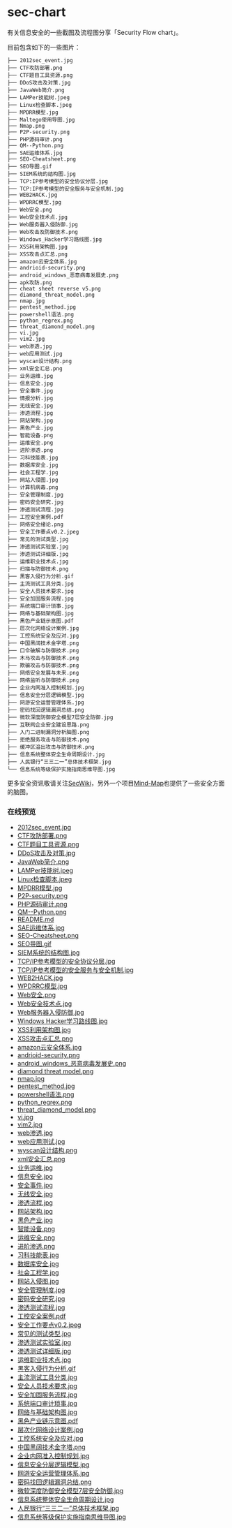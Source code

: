 # sec-chart

有关信息安全的一些截图及流程图分享「Security Flow chart」。

目前包含如下的一些图片：
    
    ├── 2012sec_event.jpg
    ├── CTF攻防部署.png
    ├── CTF题目工具资源.png
    ├── DDoS攻击及对策.jpg
    ├── JavaWeb简介.png
    ├── LAMPer技能树.jpeg
    ├── Linux检查脚本.jpeg
    ├── MPDRR模型.jpg
    ├── Maltego使用导图.jpg
    ├── Nmap.png
    ├── P2P-security.png
    ├── PHP源码审计.png
    ├── QM--Python.png
    ├── SAE运维体系.jpg
    ├── SEO-Cheatsheet.png
    ├── SEO导图.gif
    ├── SIEM系统的结构图.jpg
    ├── TCP:IP参考模型的安全协议分层.jpg
    ├── TCP:IP参考模型的安全服务与安全机制.jpg
    ├── WEB2HACK.jpg
    ├── WPDRRC模型.jpg
    ├── Web安全.png
    ├── Web安全技术点.jpg
    ├── Web服务器入侵防御.jpg
    ├── Web攻击及防御技术.png
    ├── Windows_Hacker学习路线图.jpg
    ├── XSS利用架构图.jpg
    ├── XSS攻击点汇总.png
    ├── amazon云安全体系.jpg
    ├── andrioid-security.png
    ├── android_windows_恶意病毒发展史.png
    ├── apk攻防.png
    ├── cheat sheet reverse v5.png
    ├── diamond_threat_model.png
    ├── nmap.jpg
    ├── pentest_method.jpg
    ├── powershell语法.png
    ├── python_regrex.png
    ├── threat_diamond_model.png
    ├── vi.jpg
    ├── vim2.jpg
    ├── web渗透.jpg
    ├── web应用测试.jpg
    ├── wyscan设计结构.png
    ├── xml安全汇总.png
    ├── 业务运维.jpg
    ├── 信息安全.jpg
    ├── 安全事件.jpg
    ├── 情报分析.jpg
    ├── 无线安全.jpg
    ├── 渗透流程.jpg
    ├── 网站架构.jpg
    ├── 黑色产业.jpg
    ├── 智能设备.png
    ├── 运维安全.png
    ├── 进阶渗透.png
    ├── 习科技能表.jpg
    ├── 数据库安全.jpg
    ├── 社会工程学.jpg
    ├── 网站入侵图.jpg
    ├── 计算机病毒.png
    ├── 安全管理制度.jpg
    ├── 密码安全研究.jpg
    ├── 渗透测试流程.jpg
    ├── 工控安全案例.pdf
    ├── 网络安全绪论.png
    ├── 安全工作要点v0.2.jpeg
    ├── 常见的测试类型.jpg
    ├── 渗透测试实验室.jpg
    ├── 渗透测试详细版.jpg
    ├── 运维职业技术点.jpg
    ├── 扫描与防御技术.png
    ├── 黑客入侵行为分析.gif
    ├── 主流测试工具分类.jpg
    ├── 安全人员技术要求.jpg
    ├── 安全加固服务流程.jpg
    ├── 系统端口审计琐事.jpg
    ├── 网络与基础架构图.jpg
    ├── 黑色产业链示意图.pdf
    ├── 层次化网络设计案例.jpg
    ├── 工控系统安全及应对.jpg
    ├── 中国黑阔技术金字塔.png
    ├── 口令破解与防御技术.png
    ├── 木马攻击与防御技术.png
    ├── 欺骗攻击与防御技术.png
    ├── 网络安全发展与未来.png
    ├── 网络监听与防御技术.png
    ├── 企业内网准入控制规划.jpg
    ├── 信息安全分层逻辑模型.jpg
    ├── 网游安全运营管理体系.jpg
    ├── 密码找回逻辑漏洞总结.png
    ├── 微软深度防御安全模型7层安全防御.jpg
    ├── 互联网企业安全建设思路.png
    ├── 入门二进制漏洞分析脑图.png
    ├── 拒绝服务攻击与防御技术.png
    ├── 缓冲区溢出攻击与防御技术.png
    ├── 信息系统整体安全生命周期设计.jpg
    ├── 人民银行“三三二一”总体技术框架.jpg
    └── 信息系统等级保护实施指南思维导图.jpg
    
更多安全资讯敬请关注[SecWiki](http://www.sec-wiki.com/)，另外一个项目[Mind-Map](https://github.com/phith0n/Mind-Map)也提供了一些安全方面的脑图。


### 在线预览

+ [2012sec_event.jpg](https://raw.githubusercontent.com/SecWiki/sec-chart/master/2012sec_event.jpg)
+ [CTF攻防部署.png](https://raw.githubusercontent.com/SecWiki/sec-chart/master/CTF攻防部署.png)
+ [CTF题目工具资源.png](https://raw.githubusercontent.com/SecWiki/sec-chart/master/CTF题目工具资源.png)
+ [DDoS攻击及对策.jpg](https://raw.githubusercontent.com/SecWiki/sec-chart/master/DDoS攻击及对策.jpg)
+ [JavaWeb简介.png](https://raw.githubusercontent.com/SecWiki/sec-chart/master/JavaWeb简介.png)
+ [LAMPer技能树.jpeg](https://raw.githubusercontent.com/SecWiki/sec-chart/master/LAMPer技能树.jpeg)
+ [Linux检查脚本.jpeg](https://raw.githubusercontent.com/SecWiki/sec-chart/master/Linux检查脚本.jpeg)
+ [MPDRR模型.jpg](https://raw.githubusercontent.com/SecWiki/sec-chart/master/MPDRR模型.jpg)
+ [P2P-security.png](https://raw.githubusercontent.com/SecWiki/sec-chart/master/P2P-security.png)
+ [PHP源码审计.png](https://raw.githubusercontent.com/SecWiki/sec-chart/master/PHP源码审计.png)
+ [QM--Python.png](https://raw.githubusercontent.com/SecWiki/sec-chart/master/QM--Python.png)
+ [README.md](https://raw.githubusercontent.com/SecWiki/sec-chart/master/README.md)
+ [SAE运维体系.jpg](https://raw.githubusercontent.com/SecWiki/sec-chart/master/SAE运维体系.jpg)
+ [SEO-Cheatsheet.png](https://raw.githubusercontent.com/SecWiki/sec-chart/master/SEO-Cheatsheet.png)
+ [SEO导图.gif](https://raw.githubusercontent.com/SecWiki/sec-chart/master/SEO导图.gif)
+ [SIEM系统的结构图.jpg](https://raw.githubusercontent.com/SecWiki/sec-chart/master/SIEM系统的结构图.jpg)
+ [TCP/IP参考模型的安全协议分层.jpg](https://raw.githubusercontent.com/SecWiki/sec-chart/master/TCP/IP参考模型的安全协议分层.jpg)
+ [TCP/IP参考模型的安全服务与安全机制.jpg](https://raw.githubusercontent.com/SecWiki/sec-chart/master/TCP/IP参考模型的安全服务与安全机制.jpg)
+ [WEB2HACK.jpg](https://raw.githubusercontent.com/SecWiki/sec-chart/master/WEB2HACK.jpg)
+ [WPDRRC模型.jpg](https://raw.githubusercontent.com/SecWiki/sec-chart/master/WPDRRC模型.jpg)
+ [Web安全.png](https://raw.githubusercontent.com/SecWiki/sec-chart/master/Web安全.png)
+ [Web安全技术点.jpg](https://raw.githubusercontent.com/SecWiki/sec-chart/master/Web安全技术点.jpg)
+ [Web服务器入侵防御.jpg](https://raw.githubusercontent.com/SecWiki/sec-chart/master/Web服务器入侵防御.jpg)
+ [Windows Hacker学习路线图.jpg](https://raw.githubusercontent.com/SecWiki/sec-chart/master/Windows_Hacker学习路线图.jpg)
+ [XSS利用架构图.jpg](https://raw.githubusercontent.com/SecWiki/sec-chart/master/XSS利用架构图.jpg)
+ [XSS攻击点汇总.png](https://raw.githubusercontent.com/SecWiki/sec-chart/master/XSS攻击点汇总.png)
+ [amazon云安全体系.jpg](https://raw.githubusercontent.com/SecWiki/sec-chart/master/amazon云安全体系.jpg)
+ [andrioid-security.png](https://raw.githubusercontent.com/SecWiki/sec-chart/master/andrioid-security.png)
+ [android_windows_恶意病毒发展史.png](https://raw.githubusercontent.com/SecWiki/sec-chart/master/android_windows_恶意病毒发展史.png)
+ [diamond threat model.png](https://raw.githubusercontent.com/SecWiki/sec-chart/master/diamond_threat_model.png)
+ [nmap.jpg](https://raw.githubusercontent.com/SecWiki/sec-chart/master/nmap.jpg)
+ [pentest_method.jpg](https://raw.githubusercontent.com/SecWiki/sec-chart/master/pentest_method.jpg)
+ [powershell语法.png](https://raw.githubusercontent.com/SecWiki/sec-chart/master/powershell语法.png)
+ [python_regrex.png](https://raw.githubusercontent.com/SecWiki/sec-chart/master/python_regrex.png)
+ [threat_diamond_model.png](https://raw.githubusercontent.com/SecWiki/sec-chart/master/threat_diamond_model.png)
+ [vi.jpg](https://raw.githubusercontent.com/SecWiki/sec-chart/master/vi.jpg)
+ [vim2.jpg](https://raw.githubusercontent.com/SecWiki/sec-chart/master/vim2.jpg)
+ [web渗透.jpg](https://raw.githubusercontent.com/SecWiki/sec-chart/master/web渗透.jpg)
+ [web应用测试.jpg](https://raw.githubusercontent.com/SecWiki/sec-chart/master/web应用测试.jpg)
+ [wyscan设计结构.png](https://raw.githubusercontent.com/SecWiki/sec-chart/master/wyscan设计结构.png)
+ [xml安全汇总.png](https://raw.githubusercontent.com/SecWiki/sec-chart/master/xml安全汇总.png)
+ [业务运维.jpg](https://raw.githubusercontent.com/SecWiki/sec-chart/master/业务运维.jpg)
+ [信息安全.jpg](https://raw.githubusercontent.com/SecWiki/sec-chart/master/信息安全.jpg)
+ [安全事件.jpg](https://raw.githubusercontent.com/SecWiki/sec-chart/master/安全事件.jpg)
+ [无线安全.jpg](https://raw.githubusercontent.com/SecWiki/sec-chart/master/无线安全.jpg)
+ [渗透流程.jpg](https://raw.githubusercontent.com/SecWiki/sec-chart/master/渗透流程.jpg)
+ [网站架构.jpg](https://raw.githubusercontent.com/SecWiki/sec-chart/master/网站架构.jpg)
+ [黑色产业.jpg](https://raw.githubusercontent.com/SecWiki/sec-chart/master/黑色产业.jpg)
+ [智能设备.png](https://raw.githubusercontent.com/SecWiki/sec-chart/master/智能设备.png)
+ [运维安全.png](https://raw.githubusercontent.com/SecWiki/sec-chart/master/运维安全.png)
+ [进阶渗透.png](https://raw.githubusercontent.com/SecWiki/sec-chart/master/进阶渗透.png)
+ [习科技能表.jpg](https://raw.githubusercontent.com/SecWiki/sec-chart/master/习科技能表.jpg)
+ [数据库安全.jpg](https://raw.githubusercontent.com/SecWiki/sec-chart/master/数据库安全.jpg)
+ [社会工程学.jpg](https://raw.githubusercontent.com/SecWiki/sec-chart/master/社会工程学.jpg)
+ [网站入侵图.jpg](https://raw.githubusercontent.com/SecWiki/sec-chart/master/网站入侵图.jpg)
+ [安全管理制度.jpg](https://raw.githubusercontent.com/SecWiki/sec-chart/master/安全管理制度.jpg)
+ [密码安全研究.jpg](https://raw.githubusercontent.com/SecWiki/sec-chart/master/密码安全研究.jpg)
+ [渗透测试流程.jpg](https://raw.githubusercontent.com/SecWiki/sec-chart/master/渗透测试流程.jpg)
+ [工控安全案例.pdf](https://raw.githubusercontent.com/SecWiki/sec-chart/master/工控安全案例.pdf)
+ [安全工作要点v0.2.jpeg](https://raw.githubusercontent.com/SecWiki/sec-chart/master/安全工作要点v0.2.jpeg)
+ [常见的测试类型.jpg](https://raw.githubusercontent.com/SecWiki/sec-chart/master/常见的测试类型.jpg)
+ [渗透测试实验室.jpg](https://raw.githubusercontent.com/SecWiki/sec-chart/master/渗透测试实验室.jpg)
+ [渗透测试详细版.jpg](https://raw.githubusercontent.com/SecWiki/sec-chart/master/渗透测试详细版.jpg)
+ [运维职业技术点.jpg](https://raw.githubusercontent.com/SecWiki/sec-chart/master/运维职业技术点.jpg)
+ [黑客入侵行为分析.gif](https://raw.githubusercontent.com/SecWiki/sec-chart/master/黑客入侵行为分析.gif)
+ [主流测试工具分类.jpg](https://raw.githubusercontent.com/SecWiki/sec-chart/master/主流测试工具分类.jpg)
+ [安全人员技术要求.jpg](https://raw.githubusercontent.com/SecWiki/sec-chart/master/安全人员技术要求.jpg)
+ [安全加固服务流程.jpg](https://raw.githubusercontent.com/SecWiki/sec-chart/master/安全加固服务流程.jpg)
+ [系统端口审计琐事.jpg](https://raw.githubusercontent.com/SecWiki/sec-chart/master/系统端口审计琐事.jpg)
+ [网络与基础架构图.jpg](https://raw.githubusercontent.com/SecWiki/sec-chart/master/网络与基础架构图.jpg)
+ [黑色产业链示意图.pdf](https://raw.githubusercontent.com/SecWiki/sec-chart/master/黑色产业链示意图.pdf)
+ [层次化网络设计案例.jpg](https://raw.githubusercontent.com/SecWiki/sec-chart/master/层次化网络设计案例.jpg)
+ [工控系统安全及应对.jpg](https://raw.githubusercontent.com/SecWiki/sec-chart/master/工控系统安全及应对.jpg)
+ [中国黑阔技术金字塔.png](https://raw.githubusercontent.com/SecWiki/sec-chart/master/中国黑阔技术金字塔.png)
+ [企业内网准入控制规划.jpg](https://raw.githubusercontent.com/SecWiki/sec-chart/master/企业内网准入控制规划.jpg)
+ [信息安全分层逻辑模型.jpg](https://raw.githubusercontent.com/SecWiki/sec-chart/master/信息安全分层逻辑模型.jpg)
+ [网游安全运营管理体系.jpg](https://raw.githubusercontent.com/SecWiki/sec-chart/master/网游安全运营管理体系.jpg)
+ [密码找回逻辑漏洞总结.png](https://raw.githubusercontent.com/SecWiki/sec-chart/master/密码找回逻辑漏洞总结.png)
+ [微软深度防御安全模型7层安全防御.jpg](https://raw.githubusercontent.com/SecWiki/sec-chart/master/微软深度防御安全模型7层安全防御.jpg)
+ [信息系统整体安全生命周期设计.jpg](https://raw.githubusercontent.com/SecWiki/sec-chart/master/信息系统整体安全生命周期设计.jpg)
+ [人民银行“三三二一”总体技术框架.jpg](https://raw.githubusercontent.com/SecWiki/sec-chart/master/人民银行“三三二一”总体技术框架.jpg)
+ [信息系统等级保护实施指南思维导图.jpg](https://raw.githubusercontent.com/SecWiki/sec-chart/master/信息系统等级保护实施指南思维导图.jpg)